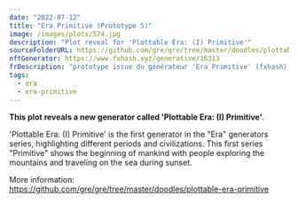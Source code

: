 ```yaml
---
date: "2022-07-12"
title: "Era Primitive (Prototype 5)"
image: /images/plots/574.jpg
description: "Plot reveal for 'Plottable Era: (I) Primitive'"
sourceFolderURL: https://github.com/gre/gre/tree/master/doodles/plottable-era-primitive
nftGenerator: https://www.fxhash.xyz/generative/16313
frDescription: "prototype issue du générateur 'Era Primitive' (fxhash). 'Era' est une séries de projets qui explorent différentes ères humains. Il s'agit ici de l'ère primitive. devant le coucher de soleil et les montagnes, sont positionnés quelques traits représentant 2 hommes sur le flanc de la montagne, de petits bateaux naviguent sur l'eau... tout cela est fortuite et aléatoire: le code génératif a entièrement été écrit de zéro."
tags:
  - era
  - era-primitive
---
```


**This plot reveals a new generator called 'Plottable Era: (I) Primitive'**.

'Plottable Era: (I) Primitive' is the first generator in the "Era" generators series, highlighting different periods and civilizations. This first series "Primitive" shows the beginning of mankind with people exploring the mountains and traveling on the sea during sunset.

More information: https://github.com/gre/gre/tree/master/doodles/plottable-era-primitive
